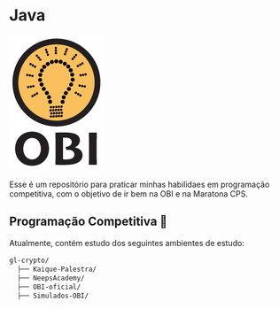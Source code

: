 # Java
<img src="logo_obi.png" alt="Logo da OBI">

Esse é um repositório para praticar minhas habilidaes em programação competitiva, com o objetivo de ir bem na OBI e na Maratona CPS.

## Programação Competitiva 🥇

Atualmente, contém estudo dos seguintes ambientes de estudo:
```
gl-crypto/
  ├── Kaique-Palestra/
  ├── NeepsAcademy/
  ├── OBI-oficial/
  ├── Simulados-OBI/
```
